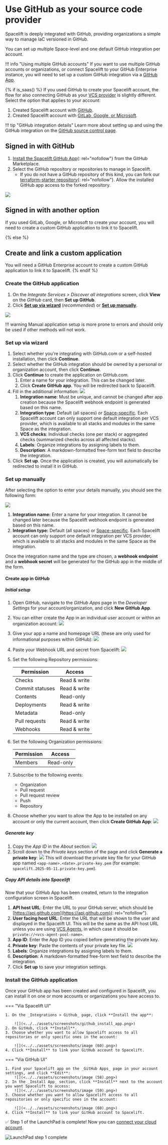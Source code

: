 # Use GitHub as your source code provider

Spacelift is deeply integrated with GitHub, providing organizations a simple way to manage IaC versioned in GitHub.

You can set up multiple Space-level and one default GitHub integration per account.

!!! info "Using multiple GitHub accounts"
    If you want to use multiple GitHub accounts or organizations, or connect Spacelift to your GitHub Enterprise instance, you will need to set up a custom GitHub integration via a [GitHub App](GitHub.md#create-the-github-application).

{% if is_saas() %}
 If you used GitHub to create your Spacelift account, the flow for also connecting GitHub as your [VCS provider](./README.md) is slightly different. Select the option that applies to your account:

1. Created Spacelift account with [GitHub](GitHub.md#signed-in-with-github).
2. Created Spacelift account with [GitLab, Google, or Microsoft](GitHub.md#signed-in-with-another-option).

!!! tip "GitHub integration details"
    Learn more about setting up and using the GitHub integration on the [GitHub source control page](../../integrations/source-control/github.md).

## Signed in with GitHub

1. [Install the Spacelift GitHub App](https://github.com/apps/spacelift-io/installations/new){: rel="nofollow"} from the GitHub Marketplace.
2. Select the GitHub repository or repositories to manage in Spacelift.
      - If you do not have a GitHub repository of this kind, you can fork our [terraform-starter repository](https://github.com/spacelift-io/terraform-starter){: rel="nofollow"}. Allow the installed GitHub app access to the forked repository.

![](<../../assets/screenshots/InstallAppGS.png>)

## Signed in with another option

If you used GitLab, Google, or Microsoft to create your account, you will need to create a custom GitHub application to link it to Spacelift.

{% else %}

## Create and link a custom application

You will need a GitHub Enterprise account to create a custom GitHub application to link it to Spacelift.
{% endif %}

### Create the GitHub application

1. On the _Integrate Services > Discover all integrations_ screen, click **View** on the _GitHub_ card, then **Set up GitHub**.
2. Click [**Set up via wizard**](GitHub.md#set-up-via-wizard) (_recommended_) or [**Set up manually**](GitHub.md#set-up-manually).

![](<../../assets/screenshots/CleanShot 2022-09-16 at 09.38.30.png>)

!!! warning
    Manual application setup is more prone to errors and should only be used if other methods will not work.

### Set up via wizard

1. Select whether you're integrating with GitHub.com or a self-hosted installation, then click **Continue**.
2. Select whether the GitHub integration should be owned by a personal or organization account, then click **Continue**.
3. Click **Continue** to create the application on GitHub.com.
    1. Enter a name for your integration. This can be changed later.
    2. Click **Create GitHub app**. You will be redirected back to Spacelift.
4. Fill in the additional information:
    ![](<../../assets/screenshots/GitHub_wizard_final_step.png>)
    1. **Integration name**: Must be unique, and cannot be changed after app creation because the Spacelift webhook endpoint is generated based on this name.
    2. **Integration type**: Default (all spaces) or [Space-specific](../../concepts/spaces/README.md). Each Spacelift account can only support one default integration per VCS provider, which is available to all stacks and modules in the same Space as the integration.
    3. **VCS checks**: Individual checks (one per stack) or aggregated checks (summarized checks across all affected stacks).
    4. **Labels**: Organize integrations by assigning labels to them.
    5. **Description**: A markdown-formatted free-form text field to describe the integration.
5. Click **Set up**. Once the application is created, you will automatically be redirected to install it in GitHub.

### Set up manually

After selecting the option to enter your details manually, you should see the following form:

![](<../../assets/screenshots/CleanShot 2022-09-16 at 10.14.05.png>)

1. **Integration name:** Enter a name for your integration. It cannot be changed later because the Spacelift webhook endpoint is generated based on this name.
2. **Integration type:** Default (all spaces) or [Space-specific](../../concepts/spaces/README.md). Each Spacelift account can only support one default integration per VCS provider, which is available to all stacks and modules in the same Space as the integration.

Once the integration name and the type are chosen, a **webhook endpoint** and a **webhook secret** will be generated for the GitHub app in the middle of the form.

#### Create app in GitHub

##### Initial setup

1. Open GitHub, navigate to the _GitHub Apps_ page in the _Developer Settings_ for your account/organization, and click **New GitHub App**.
2. You can either create the App in an individual user account or within an organization account:
   ![](<../../assets/screenshots/image (52).png>)
3. Give your app a name and homepage URL (these are only used for informational purposes within GitHub):
   ![](<../../assets/screenshots/image (53).png>)
4. Paste your Webhook URL and secret from Spacelift:
   ![](<../../assets/screenshots/image (54).png>)
5. Set the following Repository permissions:

     | Permission      | Access       |
     | --------------- | ------------ |
     | Checks          | Read & write |
     | Commit statuses | Read & write |
     | Contents        | Read-only    |
     | Deployments     | Read & write |
     | Metadata        | Read-only    |
     | Pull requests   | Read & write |
     | Webhooks        | Read & write |

6. Set the following Organization permissions:

     | Permission | Access    |
     | ---------- | --------- |
     | Members    | Read-only |

7. Subscribe to the following events:
      - Organization
      - Pull request
      - Pull request review
      - Push
      - Repository
8. Choose whether you want to allow the App to be installed on any account or only the current account, then click **Create GitHub App**:
    ![](<../../assets/screenshots/image (55).png>)

##### Generate key

1. Copy the _App ID_ in the _About_ section:
    ![](<../../assets/screenshots/image (56).png>)
2. Scroll down to the _Private keys_ section of the page and click **Generate a private key**:
    ![](<../../assets/screenshots/image (57).png>)
    This will download the private key file for your GitHub app named `<app-name>.<date>.private-key.pem` (for example: `spacelift.2025-05-11.private-key.pem`).

##### Copy API details into Spacelift

Now that your GitHub App has been created, return to the integration configuration screen in Spacelift.

1. **API host URL**: Enter the URL to your GitHub server, which should be [https://api.github.com](https://api.github.com){: rel="nofollow"}.
2. **User facing host URL**: Enter the URL that will be shown to the user and displayed in the Spacelift UI. This will be the same as the API host URL unless you are using [VCS Agents](../../concepts/vcs-agent-pools.md), in which case it should be `private://<vcs-agent-pool-name>`.
3. **App ID**: Enter the App ID you copied before generating the private key.
4. **Private key**: Paste the contents of your private key file.
    ![](<../../assets/screenshots/Screen Shot 2022-04-20 at 4.30.53 PM.png>)
5. **Labels**: Organize integrations by assigning labels to them.
6. **Description**: A markdown-formatted free-form text field to describe the integration.
7. Click **Set up** to save your integration settings.

### Install the GitHub application

Once your GitHub app has been created and configured in Spacelift, you can install it on one or more accounts or organizations you have access to.

=== "Via Spacelift UI"

    1. On the _Integrations > Github_ page, click **Install the app**:

        ![](<../../assets/screenshots/github_install_app.png>)
    2. On GitHub, click **Install**.
    3. Choose whether you want to allow Spacelift access to all repositories or only specific ones in the account:
        
        ![](<../../assets/screenshots/image (60).png>)
    4. Click **Install** to link your GitHub account to Spacelift.

=== "Via GitHub UI"

    1. Find your Spacelift app on the _GitHub Apps_ page in your account settings, and click **Edit**:
        ![](<../../assets/screenshots/image (58).png>)
    2. In the _Install App_ section, click **Install** next to the account you want Spacelift to access:
        ![](<../../assets/screenshots/image (59).png>)
    3. Choose whether you want to allow Spacelift access to all repositories or only specific ones in the account:
        
        ![](<../../assets/screenshots/image (60).png>)
    4. Click **Install** to link your GitHub account to Spacelift.

✅ Step 1 of the LaunchPad is complete! Now you can [connect your cloud account](../integrate-cloud/README.md).

![LaunchPad step 1 complete](<../../assets/screenshots/getting-started/source-code/Launchpad-step-1-complete.png>)
